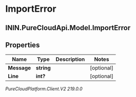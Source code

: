 # ImportError

## ININ.PureCloudApi.Model.ImportError

## Properties

|Name | Type | Description | Notes|
|------------ | ------------- | ------------- | -------------|
| **Message** | **string** |  | [optional] |
| **Line** | **int?** |  | [optional] |



_PureCloudPlatform.Client.V2 219.0.0_
